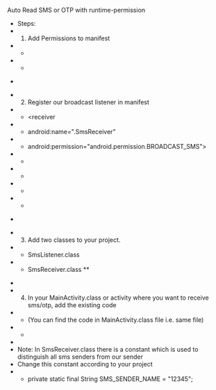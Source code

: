 Auto Read SMS or OTP  with runtime-permission

* Steps:
 * 1. Add Permissions to manifest
 * * <uses-permission android:name="android.permission.READ_SMS" />
 * * <uses-permission android:name="android.permission.RECEIVE_SMS" />
 * <p>
 * 2. Register our broadcast listener in manifest
 * * <receiver
 * * android:name=".SmsReceiver"
 * * android:permission="android.permission.BROADCAST_SMS">
 * * <intent-filter>
 * * <action android:name="android.provider.Telephony.SMS_RECEIVED" />
 * * </intent-filter>
 * * </receiver>
 * <p>
 * 3. Add two classes to your project.
 * * SmsListener.class
 * * SmsReceiver.class
 **  <p>
 *
 * 4. In your MainActivity.class or activity where you want to receive sms/otp, add the existing code
 * * (You can find the code in MainActivity.class file i.e. same file)
 * *
 *
 * Note: In SmsReceiver.class there is a constant which is used to distinguish all sms senders from our sender
 * Change this constant according to your project
 * * private static final String SMS_SENDER_NAME = "12345";
